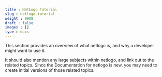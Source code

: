 ```yaml
---
title : NetLogo Tutorial
slug : netlogo-tutorial
weight : 9988
draft : false
images : []
type : docs
---
```


This section provides an overview of what netlogo is, and why a developer might want to use it.

It should also mention any large subjects within netlogo, and link out to the related topics.  Since the Documentation for netlogo is new, you may need to create initial versions of those related topics.

